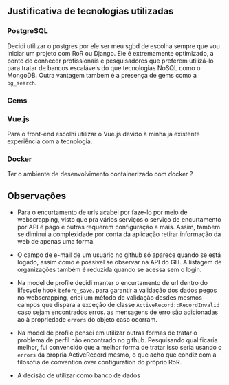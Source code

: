 
## Justificativa de tecnologias utilizadas
### PostgreSQL
Decidi utilizar o postgres por ele ser meu sgbd de escolha sempre que vou iniciar um projeto com RoR ou Django. Ele é extremamente optimizado, a ponto de conhecer profissionais e pesquisadores que preferem utilizá-lo para tratar de bancos escaláveis do que tecnologias NoSQL como o MongoDB. Outra vantagem tambem é a presença de gems como a `pg_search`.

### Gems

### Vue.js
Para o front-end escolhi utilizar o Vue.js devido à minha já existente experiência
com a tecnologia.

### Docker
Ter o ambiente de desenvolvimento containerizado com docker ?

## Observações
- Para o encurtamento de urls acabei por faze-lo por meio de webscrapping, visto que pra vários serviços o serviço de encurtamento por API é pago e outras requerem configuração a mais. Assim, tambem se diminui a complexidade por conta da aplicação retirar informação da web de apenas uma forma.

- O campo de e-mail de um usuário no github só aparece quando se está logado, assim como é possível se observar na API do GH. A listagem de organizações também é reduzida quando se acessa sem o login.

- Na model de profile decidi manter o encurtamento de url dentro do lifecycle hook `before_save`. para garantir a validação dos dados pegos no webscrapping, criei um método de validação desdes mesmos campos que dispara a exceção de classe `ActiveRecord::RecordInvalid` caso sejam encontrados erros. as mensagens de erro são adicionadas ao à propriedade `errors` do objeto caso ocorram.

- Na model de profile pensei em utilizar outras formas de tratar o problema de perfil não encontrado no github. Pesquisando qual ficaria melhor, fui convencido que a melhor forma de tratar isso seria usando o `errors` da propria ActiveRecord mesmo, o que acho que condiz com a filosofia de convention over configuration do próprio RoR.

- A decisão de utilizar como banco de dados
